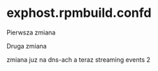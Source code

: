 # exphost.rpmbuild.confd

Pierwsza zmiana

Druga zmiana

zmiana juz na dns-ach
a teraz streaming events 2
